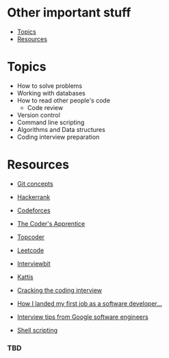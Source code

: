 # Other important stuff
* [Topics](#topics)
* [Resources](#resources)

# Topics
* How to solve problems
* Working with databases
* How to read other people's code
    - Code review
* Version control
* Command line scripting
* Algorithms and Data structures
* Coding interview preparation

# Resources
* [Git concepts](https://dev.to/unseenwizzard/learn-git-concepts-not-commands-4gjc)

* [Hackerrank](https://www.hackerrank.com/)

* [Codeforces](http://codeforces.com/contests)

* [The Coder's Apprentice](http://www.spronck.net/pythonbook/index.xhtml)

* [Topcoder](https://community.topcoder.com/tc?module=MatchDetails&rd=15712)

* [Leetcode](https://leetcode.com/)

* [Interviewbit](https://www.interviewbit.com/)

* [Kattis](https://open.kattis.com/)

* [Cracking the coding interview](https://books.google.co.uk/books/about/Cracking_the_Coding_Interview.html?id=anhAXwAACAAJ&hl=en)

* [How I landed my first job as a software developer...](https://www.freecodecamp.org/news/how-i-set-myself-up-to-land-my-first-job-as-a-self-taught-developer-43d326ea6b67/)

* [Interview tips from Google software engineers](https://www.youtube.com/watch?v=XOtrOSatBoY&feature=youtu.be)

* [Shell scripting](https://www.shellscript.sh/interactive.html)

### TBD
